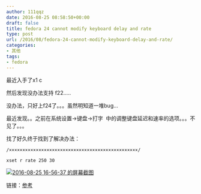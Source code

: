 ```yaml
---
author: 111qqz
date: 2016-08-25 08:58:50+00:00
draft: false
title: fedora 24 cannot modify keyboard delay and rate
type: post
url: /2016/08/fedora-24-cannot-modify-keyboard-delay-and-rate/
categories:
- 其他
tags:
- fedora
---
```


最近入手了x1 c

然后发现没办法支持 f22.....

没办法，只好上f24了。。。虽然明知道一堆bug...

最近发现。。之前在系统设置->键盘->打字  中的调整键盘延迟和速率的选项。。。不见了。。。

找了好久终于找到了解决办法：

    
    /××××××××××××××××××××××××××××××××××××××××××××××××/
    
    xset r rate 250 30


[![2016-08-25 16-56-37 的屏幕截图](https://111qqz.com/wordpress/wp-content/uploads/2016/08/2016-08-25-16-56-37-的屏幕截图.png)
](https://111qqz.com/wordpress/wp-content/uploads/2016/08/2016-08-25-16-56-37-的屏幕截图.png)

链接：[参考](https://superuser.com/questions/576453/cannot-modify-keyboard-delay-and-rate/576502#576502?newreg=8580befe210f4d9a98a3fe062d24016e)
